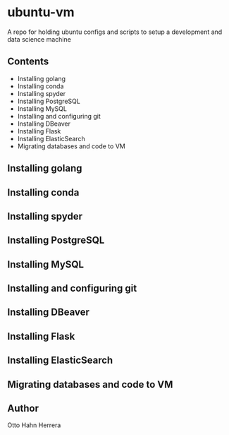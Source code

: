 # ubuntu-vm

A repo for holding ubuntu configs and scripts to setup a development and data science machine

## Contents

- Installing golang
- Installing conda
- Installing spyder
- Installing PostgreSQL
- Installing MySQL
- Installing and configuring git
- Installing DBeaver
- Installing Flask
- Installing ElasticSearch
- Migrating databases and code to VM

## Installing golang

## Installing conda

## Installing spyder

## Installing PostgreSQL

## Installing MySQL

## Installing and configuring git

## Installing DBeaver

## Installing Flask

## Installing ElasticSearch

## Migrating databases and code to VM

## Author

Otto Hahn Herrera
